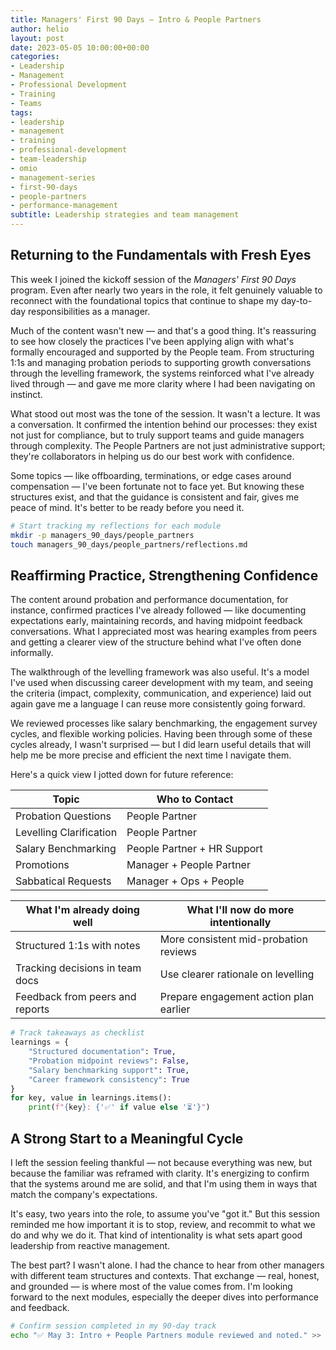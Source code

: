 ```yaml
---
title: Managers' First 90 Days – Intro & People Partners
author: helio
layout: post
date: 2023-05-05 10:00:00+00:00
categories:
- Leadership
- Management
- Professional Development
- Training
- Teams
tags:
- leadership
- management
- training
- professional-development
- team-leadership
- omio
- management-series
- first-90-days
- people-partners
- performance-management
subtitle: Leadership strategies and team management
---
```


## Returning to the Fundamentals with Fresh Eyes

This week I joined the kickoff session of the _Managers' First 90 Days_ program. Even after nearly two years in the role, it felt genuinely valuable to reconnect with the foundational topics that continue to shape my day-to-day responsibilities as a manager.

Much of the content wasn't new — and that's a good thing. It's reassuring to see how closely the practices I've been applying align with what's formally encouraged and supported by the People team. From structuring 1:1s and managing probation periods to supporting growth conversations through the levelling framework, the systems reinforced what I've already lived through — and gave me more clarity where I had been navigating on instinct.

What stood out most was the tone of the session. It wasn't a lecture. It was a conversation. It confirmed the intention behind our processes: they exist not just for compliance, but to truly support teams and guide managers through complexity. The People Partners are not just administrative support; they're collaborators in helping us do our best work with confidence.

Some topics — like offboarding, terminations, or edge cases around compensation — I've been fortunate not to face yet. But knowing these structures exist, and that the guidance is consistent and fair, gives me peace of mind. It's better to be ready before you need it.

```bash
# Start tracking my reflections for each module
mkdir -p managers_90_days/people_partners
touch managers_90_days/people_partners/reflections.md
```

## Reaffirming Practice, Strengthening Confidence

The content around probation and performance documentation, for instance, confirmed practices I've already followed — like documenting expectations early, maintaining records, and having midpoint feedback conversations. What I appreciated most was hearing examples from peers and getting a clearer view of the structure behind what I've often done informally.

The walkthrough of the levelling framework was also useful. It's a model I've used when discussing career development with my team, and seeing the criteria (impact, complexity, communication, and experience) laid out again gave me a language I can reuse more consistently going forward.

We reviewed processes like salary benchmarking, the engagement survey cycles, and flexible working policies. Having been through some of these cycles already, I wasn't surprised — but I did learn useful details that will help me be more precise and efficient the next time I navigate them.

Here's a quick view I jotted down for future reference:

| Topic                   | Who to Contact              |
| ----------------------- | --------------------------- |
| Probation Questions     | People Partner              |
| Levelling Clarification | People Partner              |
| Salary Benchmarking     | People Partner + HR Support |
| Promotions              | Manager + People Partner    |
| Sabbatical Requests     | Manager + Ops + People      |

| What I'm already doing well     | What I'll now do more intentionally    |
| ------------------------------- | -------------------------------------- |
| Structured 1:1s with notes      | More consistent mid-probation reviews  |
| Tracking decisions in team docs | Use clearer rationale on levelling     |
| Feedback from peers and reports | Prepare engagement action plan earlier |

```python
# Track takeaways as checklist
learnings = {
    "Structured documentation": True,
    "Probation midpoint reviews": False,
    "Salary benchmarking support": True,
    "Career framework consistency": True
}
for key, value in learnings.items():
    print(f"{key}: {'✅' if value else '⏳'}")
```

## A Strong Start to a Meaningful Cycle

I left the session feeling thankful — not because everything was new, but because the familiar was reframed with clarity. It's energizing to confirm that the systems around me are solid, and that I'm using them in ways that match the company's expectations.

It's easy, two years into the role, to assume you've "got it." But this session reminded me how important it is to stop, review, and recommit to what we do and why we do it. That kind of intentionality is what sets apart good leadership from reactive management.

The best part? I wasn't alone. I had the chance to hear from other managers with different team structures and contexts. That exchange — real, honest, and grounded — is where most of the value comes from. I'm looking forward to the next modules, especially the deeper dives into performance and feedback.

```bash
# Confirm session completed in my 90-day track
echo "✅ May 3: Intro + People Partners module reviewed and noted." >> managers_90_days/log.txt
```
